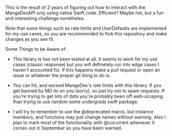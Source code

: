 This is the result of 2 years of figuring out how to interact with the MangaDexAPI only using native Swift code. Efficient? Maybe not, but a fun and interesting challenge nonetheles.

Note that some things such as rate limits and UserDefaults are implemented for my use cases, so you are recommended to fork this repository and make changes as you see fit.

Some Things to be Aware of:

- This library is has not been tested at all. It seems to work for my use cases (classic response) but you will definetely run into edge cases I haven't accounted for. If this happens make a pull request or open an issue or whatever the proper git thing to do is. 

- You can hit, and exceed MangaDex's rate limits with this library. If you get banned by MD its on you (sorry), so just try not to spam requests. If you're trying to get lots of data you're probably been off web-scraping than trying to use random some undergrads swift package.

- I will try to remember to use the @deprecated macro, but instance members, and functions may just change names without warning. Also I plan to mark most of the functionality with @cocurrent whenever it comes out in September so you have been warned.
